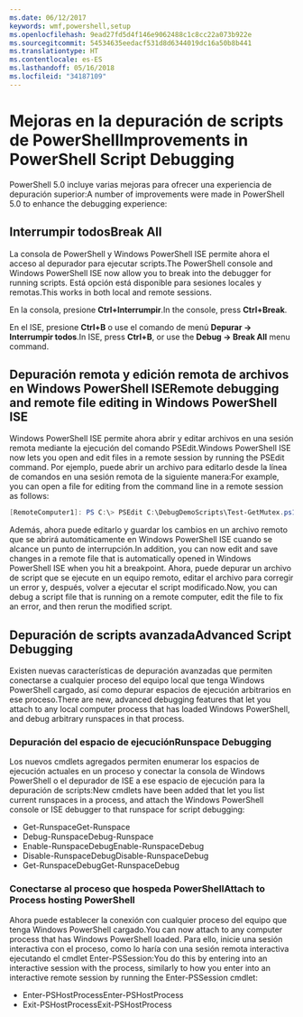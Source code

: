 ```yaml
---
ms.date: 06/12/2017
keywords: wmf,powershell,setup
ms.openlocfilehash: 9ead27fd5d4f146e9062488c1c8cc22a073b922e
ms.sourcegitcommit: 54534635eedacf531d8d6344019dc16a50b8b441
ms.translationtype: HT
ms.contentlocale: es-ES
ms.lasthandoff: 05/16/2018
ms.locfileid: "34187109"
---
```

# <a name="improvements-in-powershell-script-debugging"></a><span data-ttu-id="1b22c-102">Mejoras en la depuración de scripts de PowerShell</span><span class="sxs-lookup"><span data-stu-id="1b22c-102">Improvements in PowerShell Script Debugging</span></span>

<span data-ttu-id="1b22c-103">PowerShell 5.0 incluye varias mejoras para ofrecer una experiencia de depuración superior:</span><span class="sxs-lookup"><span data-stu-id="1b22c-103">A number of improvements were made in PowerShell 5.0 to enhance the debugging experience:</span></span>

## <a name="break-all"></a><span data-ttu-id="1b22c-104">Interrumpir todos</span><span class="sxs-lookup"><span data-stu-id="1b22c-104">Break All</span></span>

<span data-ttu-id="1b22c-105">La consola de PowerShell y Windows PowerShell ISE permite ahora el acceso al depurador para ejecutar scripts.</span><span class="sxs-lookup"><span data-stu-id="1b22c-105">The PowerShell console and Windows PowerShell ISE now allow you to break into the debugger for running scripts.</span></span> <span data-ttu-id="1b22c-106">Está opción está disponible para sesiones locales y remotas.</span><span class="sxs-lookup"><span data-stu-id="1b22c-106">This works in both local and remote sessions.</span></span>

<span data-ttu-id="1b22c-107">En la consola, presione **Ctrl+Interrumpir**.</span><span class="sxs-lookup"><span data-stu-id="1b22c-107">In the console, press **Ctrl+Break**.</span></span>

<span data-ttu-id="1b22c-108">En el ISE, presione **Ctrl+B** o use el comando de menú **Depurar -> Interrumpir todos**.</span><span class="sxs-lookup"><span data-stu-id="1b22c-108">In ISE, press **Ctrl+B**, or use the **Debug -> Break All** menu command.</span></span>

## <a name="remote-debugging-and-remote-file-editing-in-windows-powershell-ise"></a><span data-ttu-id="1b22c-109">Depuración remota y edición remota de archivos en Windows PowerShell ISE</span><span class="sxs-lookup"><span data-stu-id="1b22c-109">Remote debugging and remote file editing in Windows PowerShell ISE</span></span>

<span data-ttu-id="1b22c-110">Windows PowerShell ISE permite ahora abrir y editar archivos en una sesión remota mediante la ejecución del comando PSEdit.</span><span class="sxs-lookup"><span data-stu-id="1b22c-110">Windows PowerShell ISE now lets you open and edit files in a remote session by running the PSEdit command.</span></span>
<span data-ttu-id="1b22c-111">Por ejemplo, puede abrir un archivo para editarlo desde la línea de comandos en una sesión remota de la siguiente manera:</span><span class="sxs-lookup"><span data-stu-id="1b22c-111">For example, you can open a file for editing from the command line in a remote session as follows:</span></span>

```powershell
[RemoteComputer1]: PS C:\> PSEdit C:\DebugDemoScripts\Test-GetMutex.ps1
```

<span data-ttu-id="1b22c-112">Además, ahora puede editarlo y guardar los cambios en un archivo remoto que se abrirá automáticamente en Windows PowerShell ISE cuando se alcance un punto de interrupción.</span><span class="sxs-lookup"><span data-stu-id="1b22c-112">In addition, you can now edit and save changes in a remote file that is automatically opened in Windows PowerShell ISE when you hit a breakpoint.</span></span>
<span data-ttu-id="1b22c-113">Ahora, puede depurar un archivo de script que se ejecute en un equipo remoto, editar el archivo para corregir un error y, después, volver a ejecutar el script modificado.</span><span class="sxs-lookup"><span data-stu-id="1b22c-113">Now, you can debug a script file that is running on a remote computer, edit the file to fix an error, and then rerun the modified script.</span></span>

## <a name="advanced-script-debugging"></a><span data-ttu-id="1b22c-114">Depuración de scripts avanzada</span><span class="sxs-lookup"><span data-stu-id="1b22c-114">Advanced Script Debugging</span></span>

<span data-ttu-id="1b22c-115">Existen nuevas características de depuración avanzadas que permiten conectarse a cualquier proceso del equipo local que tenga Windows PowerShell cargado, así como depurar espacios de ejecución arbitrarios en ese proceso.</span><span class="sxs-lookup"><span data-stu-id="1b22c-115">There are new, advanced debugging features that let you attach to any local computer process that has loaded Windows PowerShell, and debug arbitrary runspaces in that process.</span></span>

### <a name="runspace-debugging"></a><span data-ttu-id="1b22c-116">Depuración del espacio de ejecución</span><span class="sxs-lookup"><span data-stu-id="1b22c-116">Runspace Debugging</span></span>

<span data-ttu-id="1b22c-117">Los nuevos cmdlets agregados permiten enumerar los espacios de ejecución actuales en un proceso y conectar la consola de Windows PowerShell o el depurador de ISE a ese espacio de ejecución para la depuración de scripts:</span><span class="sxs-lookup"><span data-stu-id="1b22c-117">New cmdlets have been added that let you list current runspaces in a process, and attach the Windows PowerShell console or ISE debugger to that runspace for script debugging:</span></span>

-   <span data-ttu-id="1b22c-118">Get-Runspace</span><span class="sxs-lookup"><span data-stu-id="1b22c-118">Get-Runspace</span></span>
-   <span data-ttu-id="1b22c-119">Debug-Runspace</span><span class="sxs-lookup"><span data-stu-id="1b22c-119">Debug-Runspace</span></span>
-   <span data-ttu-id="1b22c-120">Enable-RunspaceDebug</span><span class="sxs-lookup"><span data-stu-id="1b22c-120">Enable-RunspaceDebug</span></span>
-   <span data-ttu-id="1b22c-121">Disable-RunspaceDebug</span><span class="sxs-lookup"><span data-stu-id="1b22c-121">Disable-RunspaceDebug</span></span>
-   <span data-ttu-id="1b22c-122">Get-RunspaceDebug</span><span class="sxs-lookup"><span data-stu-id="1b22c-122">Get-RunspaceDebug</span></span>

### <a name="attach-to-process-hosting-powershell"></a><span data-ttu-id="1b22c-123">Conectarse al proceso que hospeda PowerShell</span><span class="sxs-lookup"><span data-stu-id="1b22c-123">Attach to Process hosting PowerShell</span></span>

<span data-ttu-id="1b22c-124">Ahora puede establecer la conexión con cualquier proceso del equipo que tenga Windows PowerShell cargado.</span><span class="sxs-lookup"><span data-stu-id="1b22c-124">You can now attach to any computer process that has Windows PowerShell loaded.</span></span> <span data-ttu-id="1b22c-125">Para ello, inicie una sesión interactiva con el proceso, como lo haría con una sesión remota interactiva ejecutando el cmdlet Enter-PSSession:</span><span class="sxs-lookup"><span data-stu-id="1b22c-125">You do this by entering into an interactive session with the process, similarly to how you enter into an interactive remote session by running the Enter-PSSession cmdlet:</span></span>

-   <span data-ttu-id="1b22c-126">Enter-PSHostProcess</span><span class="sxs-lookup"><span data-stu-id="1b22c-126">Enter-PSHostProcess</span></span>
-   <span data-ttu-id="1b22c-127">Exit-PSHostProcess</span><span class="sxs-lookup"><span data-stu-id="1b22c-127">Exit-PSHostProcess</span></span>

